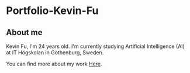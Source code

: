 # Portfolio-Kevin-Fu

## About me
Kevin Fu, I'm 24 years old. I'm currently studying Artificial Intelligence (AI) at IT Högskolan in Gothenburg, Sweden. 

You can find more about my work [Here](https://github.com/Kevi22/Python-Kevin-Fu
).
